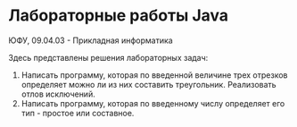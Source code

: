# Лабораторные работы Java
ЮФУ, 09.04.03 - Прикладная информатика

Здесь представлены решения лабораторных задач:
1) Написать программу, которая по введенной величине трех отрезков определяет можно ли из них составить треугольник. Реализовать отлов исключений.
2) Написать программу, которая по введенному числу определяет его тип - простое или составное.
